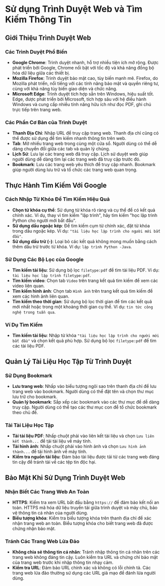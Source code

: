 # Sử dụng Trình Duyệt Web và Tìm Kiếm Thông Tin

## Giới Thiệu Trình Duyệt Web

### Các Trình Duyệt Phổ Biến

- **Google Chrome**: Trình duyệt nhanh, hỗ trợ nhiều tiện ích mở rộng. Được phát triển bởi Google, Chrome nổi bật với tốc độ và khả năng đồng bộ hóa dữ liệu giữa các thiết bị.
- **Mozilla Firefox**: Trình duyệt bảo mật cao, tùy biến mạnh mẽ. Firefox, do Mozilla phát triển, nổi tiếng với các tính năng bảo mật và quyền riêng tư, cùng với khả năng tùy biến giao diện và chức năng.
- **Microsoft Edge**: Trình duyệt tích hợp sẵn trên Windows, hiệu suất tốt. Edge, được phát triển bởi Microsoft, tích hợp sâu với hệ điều hành Windows và cung cấp nhiều tính năng hữu ích như đọc PDF, ghi chú trực tiếp trên trang web.

### Các Phần Cơ Bản của Trình Duyệt

- **Thanh Địa Chỉ**: Nhập URL để truy cập trang web. Thanh địa chỉ cũng có thể được sử dụng để tìm kiếm nhanh thông tin trên web.
- **Tab**: Mở nhiều trang web trong cùng một cửa sổ. Người dùng có thể dễ dàng chuyển đổi giữa các tab và quản lý chúng.
- **Lịch Sử**: Lưu lại các trang web đã truy cập. Lịch sử duyệt web giúp người dùng dễ dàng tìm lại các trang web đã truy cập trước đó.
- **Bookmark**: Lưu các trang web yêu thích để truy cập nhanh. Bookmark giúp người dùng lưu trữ và tổ chức các trang web quan trọng.

## Thực Hành Tìm Kiếm Với Google

### Cách Nhập Từ Khóa Để Tìm Kiếm Hiệu Quả

- **Chọn từ khóa cụ thể**: Sử dụng từ khóa rõ ràng và cụ thể để có kết quả chính xác. Ví dụ, thay vì tìm kiếm "lập trình", hãy tìm kiếm "học lập trình Python cho người mới bắt đầu".
- **Sử dụng dấu ngoặc kép**: Để tìm kiếm cụm từ chính xác, đặt từ khóa trong dấu ngoặc kép. Ví dụ: `"tài liệu học lập trình cho người mới bắt đầu"`.
- **Sử dụng dấu trừ (-)**: Loại bỏ các kết quả không mong muốn bằng cách thêm dấu trừ trước từ khóa. Ví dụ: `lập trình Python -Java`.

### Sử Dụng Các Bộ Lọc của Google

- **Tìm kiếm tài liệu**: Sử dụng bộ lọc `filetype:pdf` để tìm tài liệu PDF. Ví dụ: `tài liệu học lập trình filetype:pdf`.
- **Tìm kiếm video**: Chọn tab `Video` trên trang kết quả tìm kiếm để xem các video liên quan.
- **Tìm kiếm hình ảnh**: Chọn tab `Hình ảnh` trên trang kết quả tìm kiếm để xem các hình ảnh liên quan.
- **Tìm kiếm theo thời gian**: Sử dụng bộ lọc thời gian để tìm các kết quả mới nhất hoặc trong một khoảng thời gian cụ thể. Ví dụ: `tin tức công nghệ trong tuần qua`.

### Ví Dụ Tìm Kiếm

- **Tìm kiếm tài liệu**: Nhập từ khóa `"tài liệu học lập trình cho người mới bắt đầu"` và chọn kết quả phù hợp. Sử dụng bộ lọc `filetype:pdf` để tìm các tài liệu PDF.

## Quản Lý Tài Liệu Học Tập Từ Trình Duyệt

### Sử Dụng Bookmark

- **Lưu trang web**: Nhấp vào biểu tượng ngôi sao trên thanh địa chỉ để lưu trang web vào bookmark. Người dùng có thể đặt tên và chọn thư mục lưu trữ cho bookmark.
- **Quản lý bookmark**: Sắp xếp các bookmark vào các thư mục để dễ dàng truy cập. Người dùng có thể tạo các thư mục con để tổ chức bookmark theo chủ đề.

### Tải Tài Liệu Học Tập

- **Tải tài liệu PDF**: Nhấp chuột phải vào liên kết tài liệu và chọn `Lưu liên kết thành...` để tải tài liệu về máy tính.
- **Tải hình ảnh**: Nhấp chuột phải vào hình ảnh và chọn `Lưu hình ảnh thành...` để tải hình ảnh về máy tính.
- **Kiểm tra nguồn tài liệu**: Đảm bảo tài liệu được tải từ các trang web đáng tin cậy để tránh tải về các tệp tin độc hại.

## Bảo Mật Khi Sử Dụng Trình Duyệt Web

### Nhận Biết Các Trang Web An Toàn

- **HTTPS**: Kiểm tra xem URL bắt đầu bằng `https://` để đảm bảo kết nối an toàn. HTTPS mã hóa dữ liệu truyền tải giữa trình duyệt và máy chủ, bảo vệ thông tin cá nhân của người dùng.
- **Biểu tượng khóa**: Kiểm tra biểu tượng khóa trên thanh địa chỉ để xác nhận trang web an toàn. Biểu tượng khóa cho biết trang web đã được chứng nhận bảo mật.

### Tránh Các Trang Web Lừa Đảo

- **Không chia sẻ thông tin cá nhân**: Tránh nhập thông tin cá nhân trên các trang web không đáng tin cậy. Luôn kiểm tra URL và chứng chỉ bảo mật của trang web trước khi nhập thông tin nhạy cảm.
- **Kiểm tra URL**: Đảm bảo URL chính xác và không có lỗi chính tả. Các trang web lừa đảo thường sử dụng các URL giả mạo để đánh lừa người dùng.
